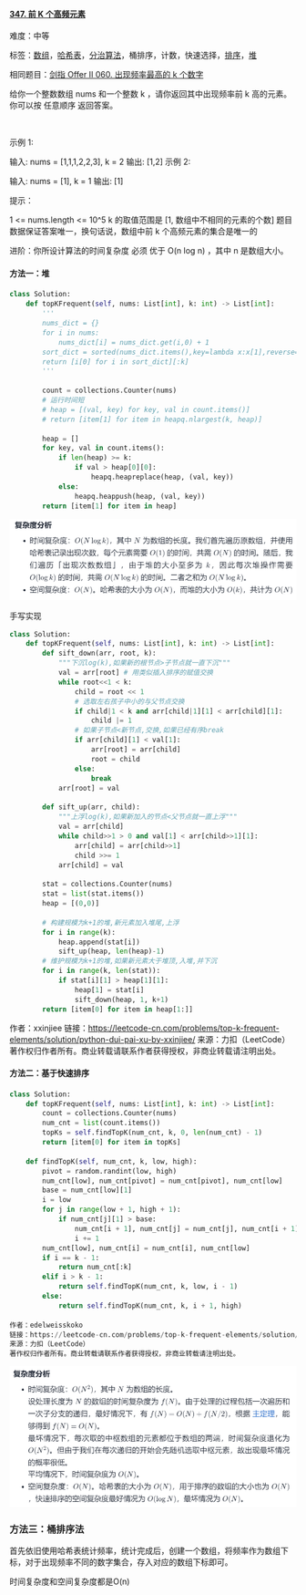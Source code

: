 #### [347. 前 K 个高频元素](https://leetcode-cn.com/problems/top-k-frequent-elements/)

难度：中等

标签：[数组](../Topic/数组.md)，[哈希表](../Topic/哈希表.md)，[分治算法](../Topic/分治算法.md)，桶排序，计数，快速选择，[排序](../Topic/排序.md)，[堆](../Topic/堆.md)

相同题目：[剑指 Offer II 060. 出现频率最高的 k 个数字](https://leetcode-cn.com/problems/g5c51o/)

给你一个整数数组 nums 和一个整数 k ，请你返回其中出现频率前 k 高的元素。你可以按 任意顺序 返回答案。

 

示例 1:

输入: nums = [1,1,1,2,2,3], k = 2
输出: [1,2]
示例 2:

输入: nums = [1], k = 1
输出: [1]


提示：

1 <= nums.length <= 10^5
k 的取值范围是 [1, 数组中不相同的元素的个数]
题目数据保证答案唯一，换句话说，数组中前 k 个高频元素的集合是唯一的


进阶：你所设计算法的时间复杂度 必须 优于 O(n log n) ，其中 n 是数组大小。

#### 方法一：堆

```python
class Solution:
    def topKFrequent(self, nums: List[int], k: int) -> List[int]:
        '''
        nums_dict = {}
        for i in nums:
            nums_dict[i] = nums_dict.get(i,0) + 1
        sort_dict = sorted(nums_dict.items(),key=lambda x:x[1],reverse=True)
        return [i[0] for i in sort_dict][:k]
        '''
        
        count = collections.Counter(nums)
        # 运行时间短
        # heap = [(val, key) for key, val in count.items()]
        # return [item[1] for item in heapq.nlargest(k, heap)]

        heap = []
        for key, val in count.items():
            if len(heap) >= k:
                if val > heap[0][0]:
                    heapq.heapreplace(heap, (val, key))
            else:
                heapq.heappush(heap, (val, key))
        return [item[1] for item in heap]
```



![image-20210904084447726](img/image-20210904084447726.png)

手写实现

```python
class Solution:
    def topKFrequent(self, nums: List[int], k: int) -> List[int]:
        def sift_down(arr, root, k):
            """下沉log(k),如果新的根节点>子节点就一直下沉"""
            val = arr[root] # 用类似插入排序的赋值交换
            while root<<1 < k:
                child = root << 1
                # 选取左右孩子中小的与父节点交换
                if child|1 < k and arr[child|1][1] < arr[child][1]:
                    child |= 1
                # 如果子节点<新节点,交换,如果已经有序break
                if arr[child][1] < val[1]:
                    arr[root] = arr[child]
                    root = child
                else:
                    break
            arr[root] = val

        def sift_up(arr, child):
            """上浮log(k),如果新加入的节点<父节点就一直上浮"""
            val = arr[child]
            while child>>1 > 0 and val[1] < arr[child>>1][1]:
                arr[child] = arr[child>>1]
                child >>= 1
            arr[child] = val

        stat = collections.Counter(nums)
        stat = list(stat.items())
        heap = [(0,0)]

        # 构建规模为k+1的堆,新元素加入堆尾,上浮
        for i in range(k):
            heap.append(stat[i])
            sift_up(heap, len(heap)-1) 
        # 维护规模为k+1的堆,如果新元素大于堆顶,入堆,并下沉
        for i in range(k, len(stat)):
            if stat[i][1] > heap[1][1]:
                heap[1] = stat[i]
                sift_down(heap, 1, k+1) 
        return [item[0] for item in heap[1:]]

```

作者：xxinjiee
链接：https://leetcode-cn.com/problems/top-k-frequent-elements/solution/python-dui-pai-xu-by-xxinjiee/
来源：力扣（LeetCode）
著作权归作者所有。商业转载请联系作者获得授权，非商业转载请注明出处。

#### 方法二：基于快速排序

```python
class Solution:
    def topKFrequent(self, nums: List[int], k: int) -> List[int]:
        count = collections.Counter(nums)
        num_cnt = list(count.items())
        topKs = self.findTopK(num_cnt, k, 0, len(num_cnt) - 1)
        return [item[0] for item in topKs]
    
    def findTopK(self, num_cnt, k, low, high):
        pivot = random.randint(low, high)
        num_cnt[low], num_cnt[pivot] = num_cnt[pivot], num_cnt[low]
        base = num_cnt[low][1]
        i = low
        for j in range(low + 1, high + 1):
            if num_cnt[j][1] > base:
                num_cnt[i + 1], num_cnt[j] = num_cnt[j], num_cnt[i + 1]
                i += 1
        num_cnt[low], num_cnt[i] = num_cnt[i], num_cnt[low]
        if i == k - 1:
            return num_cnt[:k]
        elif i > k - 1:
            return self.findTopK(num_cnt, k, low, i - 1)
        else:
            return self.findTopK(num_cnt, k, i + 1, high)

作者：edelweisskoko
链接：https://leetcode-cn.com/problems/top-k-frequent-elements/solution/347-qian-k-ge-gao-pin-yuan-su-zhi-jie-pa-wemd/
来源：力扣（LeetCode）
著作权归作者所有。商业转载请联系作者获得授权，非商业转载请注明出处。
```

![image-20210904084504389](img/image-20210904084504389.png)

### 方法三：桶排序法

首先依旧使用哈希表统计频率，统计完成后，创建一个数组，将频率作为数组下标，对于出现频率不同的数字集合，存入对应的数组下标即可。

时间复杂度和空间复杂度都是O(n)

